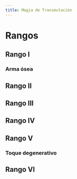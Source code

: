 ```yaml
---
title: Magia de Transmutación
---
```


# Rangos

## Rango I

### Arma ósea



## Rango  II



## Rango III



## Rango IV



## Rango V

### Toque degenerativo

## Rango VI